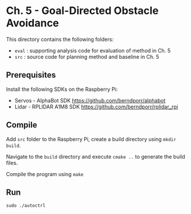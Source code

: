 # Ch. 5 - Goal-Directed Obstacle Avoidance

This directory contains the following folders: 

- `eval` : supporting analysis code for evaluation of method in Ch. 5
- `src` : source code for planning method and baseline in Ch. 5

## Prerequisites 

Install the following SDKs on the Raspberry Pi:

- Servos - AlphaBot SDK https://github.com/berndporr/alphabot
- Lidar - RPLIDAR A1M8 SDK https://github.com/berndporr/rplidar_rpi

## Compile 

Add `src` folder to the Raspberry Pi, create a build directory using `mkdir build`.  

Navigate to the `build` directory and execute ```cmake ..``` to generate the build files. 

Compile the program using ```make```

## Run

```sudo ./autoctrl```

  
